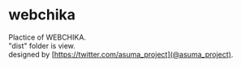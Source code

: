 # webchika
Plactice of WEBCHIKA.  
"dist" folder is view.  
designed by [https://twitter.com/asuma_project](@asuma_project).
